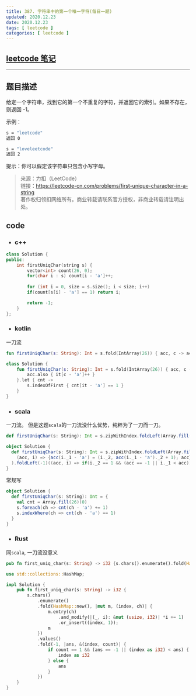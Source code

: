 ```yaml
---
title: 387. 字符串中的第一个唯一字符(每日一题)
updated: 2020.12.23  
date: 2020.12.23  
tags: [ leetcode ]
categories: [ leetcode ]
---
```


## [leetcode 笔记](https://lzyprime.github.io/leetcode/leetcode)

---

## 题目描述

给定一个字符串，找到它的第一个不重复的字符，并返回它的索引。如果不存在，则返回 -1。

示例：
```bash
s = "leetcode"
返回 0

s = "loveleetcode"
返回 2
```

提示：你可以假定该字符串只包含小写字母。

> 来源：力扣（LeetCode）  
>  链接：https://leetcode-cn.com/problems/first-unique-character-in-a-string  
> 著作权归领扣网络所有。商业转载请联系官方授权，非商业转载请注明出处。

## code

- ### c++ 

```c++
class Solution {
public:
    int firstUniqChar(string s) {
        vector<int> count(26, 0);
        for(char i : s) count[i - 'a']++;
        
        for (int i = 0, size = s.size(); i < size; i++)
        if(count[s[i] - 'a'] == 1) return i;

        return -1;
    }
};
```

- ### kotlin

一刀流

```kotlin
fun firstUniqChar(s: String): Int = s.fold(IntArray(26)) { acc, c -> acc.also { it[c - 'a']++ }}.let { cnt -> s.indexOfFirst { cnt[it - 'a'] == 1 }}
```

```kotlin
class Solution {
    fun firstUniqChar(s: String): Int = s.fold(IntArray(26)) { acc, c ->
        acc.also { it[c - 'a']++ }
    }.let { cnt ->
        s.indexOfFirst { cnt[it - 'a'] == 1 }
    }
}
```

- ### scala

一刀流。 但是这题`scala`的一刀流没什么优势，纯粹为了一刀而一刀。

```scala
def firstUniqChar(s: String): Int = s.zipWithIndex.foldLeft(Array.fill(26)((0, 0)))((acc, i) => {acc(i._1 - 'a') = (i._2, acc(i._1 - 'a')._2 + 1); acc}).foldLeft(-1)((acc, i) => if(i._2 == 1 && (acc == -1 || i._1 < acc)) i._1 else acc)
```

```scala
object Solution {
  def firstUniqChar(s: String): Int = s.zipWithIndex.foldLeft(Array.fill(26)((0, 0)))(
    (acc, i) => {acc(i._1 - 'a') = (i._2, acc(i._1 - 'a')._2 + 1); acc}
  ).foldLeft(-1)((acc, i) => if(i._2 == 1 && (acc == -1 || i._1 < acc)) i._1 else acc)
}
```

常规写

```scala
object Solution {
  def firstUniqChar(s: String): Int = {
    val cnt = Array.fill(26)(0)
    s.foreach(ch => cnt(ch - 'a') += 1)
    s.indexWhere(ch => cnt(ch - 'a') == 1)
  }
}
```

- ### Rust

同`scala`, 一刀流没意义

```rust
pub fn first_uniq_char(s: String) -> i32 {s.chars().enumerate().fold(HashMap::new(), |mut m, (index, ch)| {m.entry(ch).and_modify(|(_, i): &mut (usize, i32)| *i += 1).or_insert((index, 1));m}).values().fold(-1, |ans, &(index, count)| {if count == 1 && (ans == -1 || (index as i32) < ans) {index as i32} else {ans}})}
```

```rust
use std::collections::HashMap;

impl Solution {
    pub fn first_uniq_char(s: String) -> i32 {
        s.chars()
            .enumerate()
            .fold(HashMap::new(), |mut m, (index, ch)| {
                m.entry(ch)
                    .and_modify(|(_, i): &mut (usize, i32)| *i += 1)
                    .or_insert((index, 1));
                m
            })
            .values()
            .fold(-1, |ans, &(index, count)| {
                if count == 1 && (ans == -1 || (index as i32) < ans) {
                    index as i32
                } else {
                    ans
                }
            })
    }
}
```